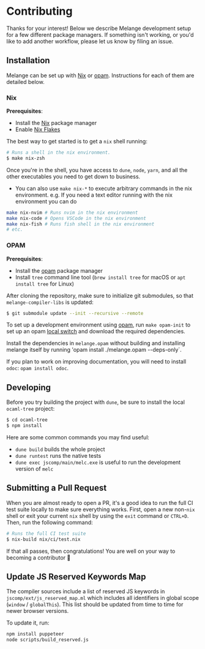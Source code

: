 # Contributing

Thanks for your interest! Below we describe Melange development setup for a few different package managers. If something isn't working, or you'd like to add another workflow, please let us know by filing an issue.

## Installation

Melange can be set up with [Nix](#Nix) or [opam](#opam). Instructions for each of them are detailed below.

### Nix

**Prerequisites**:
- Install the [Nix](https://nixos.org/) package manager
- Enable [Nix Flakes](https://nixos.wiki/wiki/Flakes)

The best way to get started is to get a `nix` shell running:

```sh
# Runs a shell in the nix environment.
$ make nix-zsh
```

Once you're in the shell, you have access to `dune`, `node`, `yarn`, and all the other executables you need to get down to business.

- You can also use `make nix-*` to execute arbitrary commands in the nix environment. e.g. If you need a text editor running with the nix environment you can do

```sh
make nix-nvim # Runs nvim in the nix environment
make nix-code # Opens VSCode in the nix environment
make nix-fish # Runs fish shell in the nix environment
# etc.
```

### OPAM

**Prerequisites**:
- Install the [opam](https://opam.ocaml.org/) package manager
- Install `tree` command line tool (`brew install tree` for macOS or `apt install tree` for Linux)

After cloning the repository, make sure to initialize git submodules, so that
`melange-compiler-libs` is updated:

```sh
$ git submodule update --init --recursive --remote
```

To set up a development environment using [opam](https://opam.ocaml.org/), run `make opam-init` to set up an opam [local switch](https://opam.ocaml.org/blog/opam-local-switches/) and download the required dependencies.

Install the dependencies in `melange.opam` without building and installing melange itself by running 'opam install ./melange.opam --deps-only`.

If you plan to work on improving documentation, you will need to install `odoc`: `opam install odoc`.

## Developing

Before you try building the project with `dune`, be sure to install the local `ocaml-tree` project:

```sh
$ cd ocaml-tree
$ npm install
```

Here are some common commands you may find useful:

- `dune build` builds the whole project
- `dune runtest` runs the native tests
- `dune exec jscomp/main/melc.exe` is useful to run the development version of `melc`

## Submitting a Pull Request

When you are almost ready to open a PR, it's a good idea to run the full CI test suite locally to make sure everything works. First, open a new non-`nix` shell or exit your current `nix` shell by using the `exit` command or `CTRL+D`. Then, run the following command:

```sh
# Runs the full CI test suite
$ nix-build nix/ci/test.nix
```

If that all passes, then congratulations! You are well on your way to becoming a contributor 🎉


## Update JS Reserved Keywords Map

The compiler sources include a list of reserved JS keywords in
`jscomp/ext/js_reserved_map.ml` which includes all identifiers in global scope
(`window` / `globalThis`). This list should be updated from time to time for
newer browser versions.

To update it, run:

```sh
npm install puppeteer
node scripts/build_reserved.js
```
